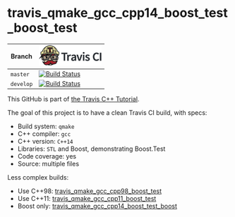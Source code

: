# travis_qmake_gcc_cpp14_boost_test_boost_test

Branch|[![Travis CI logo](TravisCI.png)](https://travis-ci.org)
---|---
`master`|[![Build Status](https://travis-ci.org/richelbilderbeek/travis_qmake_gcc_cpp14_boost_test.svg?branch=master)](https://travis-ci.org/richelbilderbeek/travis_qmake_gcc_cpp14_boost_test)
`develop`|[![Build Status](https://travis-ci.org/richelbilderbeek/travis_qmake_gcc_cpp14_boost_test.svg?branch=develop)](https://travis-ci.org/richelbilderbeek/travis_qmake_gcc_cpp14_boost_test)

This GitHub is part of [the Travis C++ Tutorial](https://github.com/richelbilderbeek/travis_cpp_tutorial).

The goal of this project is to have a clean Travis CI build, with specs:
 * Build system: `qmake`
 * C++ compiler: `gcc`
 * C++ version: `C++14`
 * Libraries: `STL` and Boost, demonstrating Boost.Test
 * Code coverage: yes
 * Source: multiple files

Less complex builds:
 * Use C++98: [travis_qmake_gcc_cpp98_boost_test](https://www.github.com/richelbilderbeek/travis_qmake_gcc_cpp98_boost_test)
 * Use C++11: [travis_qmake_gcc_cpp11_boost_test](https://www.github.com/richelbilderbeek/travis_qmake_gcc_cpp11_boost_test)
 * Boost only: [travis_qmake_gcc_cpp14_boost_test_boost](https://www.github.com/richelbilderbeek/travis_qmake_gcc_cpp14_boost_test_boost)
